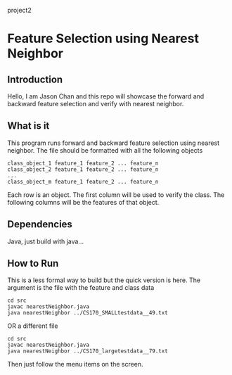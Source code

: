 project2

# Feature Selection using Nearest Neighbor
## Introduction
Hello, I am Jason Chan and this repo will showcase the forward and backward feature selection and verify with nearest neighbor.

## What is it

This program runs forward and backward feature selection using nearest neighbor. The file should be formatted with all the following objects
```
class_object_1 feature_1 feature_2 ... feature_n
class_object_2 feature_1 feature_2 ... feature_n
...
class_object_m feature_1 feature_2 ... feature_n
```
Each row is an object. The first column will be used to verify the class. The following columns will be the features of that object.

## Dependencies
Java, just build with java...

## How to Run
This is a less formal way to build but the quick version is here. The argument is the file with the feature and class data
```
cd src
javac nearestNeighbor.java 
java nearestNeighbor ../CS170_SMALLtestdata__49.txt
```
OR a different file
```
cd src
javac nearestNeighbor.java 
java nearestNeighbor ../CS170_largetestdata__79.txt
```
Then just follow the menu items on the screen.
